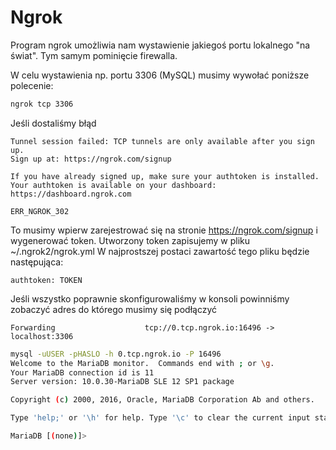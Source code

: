 Ngrok
=====

Program ngrok umożliwia nam wystawienie jakiegoś portu lokalnego "na świat". Tym samym pominięcie firewalla.

W celu wystawienia np. portu 3306 (MySQL) musimy wywołać poniższe polecenie:

``` bash
ngrok tcp 3306
```

Jeśli dostaliśmy błąd

```
Tunnel session failed: TCP tunnels are only available after you sign up.
Sign up at: https://ngrok.com/signup

If you have already signed up, make sure your authtoken is installed.
Your authtoken is available on your dashboard: https://dashboard.ngrok.com

ERR_NGROK_302
```

To musimy wpierw zarejestrować się na stronie <https://ngrok.com/signup> i wygenerować token. Utworzony token zapisujemy w pliku ~/.ngrok2/ngrok.yml W najprostszej postaci zawartość tego pliku będzie następująca:

```
authtoken: TOKEN
```

Jeśli wszystko poprawnie skonfigurowaliśmy w konsoli powinniśmy zobaczyć adres do którego musimy się podłączyć

```
Forwarding                    tcp://0.tcp.ngrok.io:16496 -> localhost:3306
```

``` bash
mysql -uUSER -pHASLO -h 0.tcp.ngrok.io -P 16496
Welcome to the MariaDB monitor.  Commands end with ; or \g.
Your MariaDB connection id is 11
Server version: 10.0.30-MariaDB SLE 12 SP1 package

Copyright (c) 2000, 2016, Oracle, MariaDB Corporation Ab and others.

Type 'help;' or '\h' for help. Type '\c' to clear the current input statement.

MariaDB [(none)]>
```